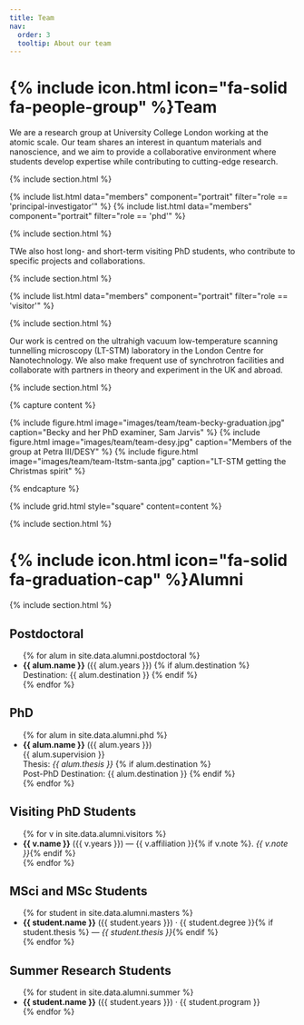 ```yaml
---
title: Team
nav:
  order: 3
  tooltip: About our team
---
```


# {% include icon.html icon="fa-solid fa-people-group" %}Team

We are a research group at University College London working at the atomic scale. Our team shares an interest in quantum materials and nanoscience, and we aim to provide a collaborative environment where students develop expertise while contributing to cutting-edge research.


{% include section.html %}

{% include list.html data="members" component="portrait" filter="role == 'principal-investigator'" %}
{% include list.html data="members" component="portrait" filter="role == 'phd'" %}

{% include section.html %}

TWe also host long- and short-term visiting PhD students, who contribute to specific projects and collaborations.


{% include section.html %}

{% include list.html data="members" component="portrait" filter="role == 'visitor'" %}

{% include section.html %}

Our work is centred on the ultrahigh vacuum low-temperature scanning tunnelling microscopy (LT-STM) laboratory in the London Centre for Nanotechnology. We also make frequent use of synchrotron facilities and collaborate with partners in theory and experiment in the UK and abroad.



{% include section.html %}

{% capture content %}

{% include figure.html image="images/team/team-becky-graduation.jpg" caption="Becky and her PhD examiner, Sam Jarvis" %}
{% include figure.html image="images/team/team-desy.jpg" caption="Members of the group at Petra III/DESY" %}
{% include figure.html image="images/team/team-ltstm-santa.jpg" caption="LT-STM getting the Christmas spirit" %}

{% endcapture %}

{% include grid.html style="square" content=content %}


{% include section.html %}

# {% include icon.html icon="fa-solid fa-graduation-cap" %}Alumni

{% include section.html %}

## Postdoctoral

<ul>
{% for alum in site.data.alumni.postdoctoral %}
  <li>
    <strong>{{ alum.name }}</strong> ({{ alum.years }})  
    {% if alum.destination %}
    <br>
    Destination: {{ alum.destination }}
    {% endif %}
  </li>
{% endfor %}
</ul>


## PhD 

<ul>
{% for alum in site.data.alumni.phd %}
  <li>
    <strong>{{ alum.name }}</strong> ({{ alum.years }})  
    <br>
    {{ alum.supervision }} 
    <br>
    Thesis: <em>{{ alum.thesis }}</em>  
    {% if alum.destination %}
    <br>
    Post-PhD Destination: {{ alum.destination }}
    {% endif %}
  </li>
{% endfor %}
</ul>


## Visiting PhD Students 

<ul>
{% for v in site.data.alumni.visitors %}
  <li>
    <strong>{{ v.name }}</strong> ({{ v.years }}) — {{ v.affiliation }}{% if v.note %}. <em>{{ v.note }}</em>{% endif %}
  </li>
{% endfor %}
</ul>

## MSci and MSc Students

<ul>
{% for student in site.data.alumni.masters %}
  <li>
    <strong>{{ student.name }}</strong> ({{ student.years }}) · {{ student.degree }}{% if student.thesis %} — <em>{{ student.thesis }}</em>{% endif %}
  </li>
{% endfor %}
</ul>

## Summer Research Students

<ul>
{% for student in site.data.alumni.summer %}
  <li>
    <strong>{{ student.name }}</strong> ({{ student.years }}) · {{ student.program }}
  </li>
{% endfor %}
</ul>

